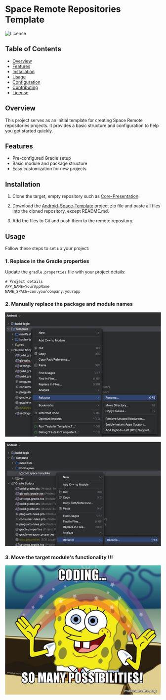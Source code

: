 # Space Remote Repositories Template

![License](https://img.shields.io/badge/license-MIT-blue.svg)

## Table of Contents

- [Overview](#overview)
- [Features](#features)
- [Installation](#installation)
- [Usage](#usage)
- [Configuration](#configuration)
- [Contributing](#contributing)
- [License](#license)

## Overview

This project serves as an initial template for creating Space Remote repositories projects. It provides a basic structure and configuration to help you get started quickly.

## Features

- Pre-configured Gradle setup
- Basic module and package structure
- Easy customization for new projects

## Installation

1. Clone the target, empty repository such as [Core-Presentation](https://github.com/SpaceBank/Android-Space-Core-Presentation).

2. Download the [Android-Space-Template](https://github.com/nikantro888/Android-Space-Template) project zip file and paste all files into the cloned repository, except README.md.

3. Add the files to Git and push them to the remote repository.

## Usage

Follow these steps to set up your project:

### 1. Replace in the Gradle properties

Update the `gradle.properties` file with your project details:

```properties
# Project details
APP_NAME=YourAppName
NAME_SPACE=com.yourcompany.yourapp
```
### 2. Manually replace the package and module names

![img.png](module_renaming_img.png)

![img_1.png](package_renaming_img.png)

### 3. Move the target module's functionality !!!

![img_5.png](coding.png)
